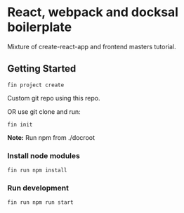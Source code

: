 # React, webpack and docksal boilerplate

Mixture of create-react-app and frontend masters tutorial.

## Getting Started

`fin project create`

Custom git repo using this repo.

OR use git clone and run:

`fin init`

**Note:** Run npm from ./docroot

### Install node modules

`fin run npm install`

### Run development

`fin run npm run start`
